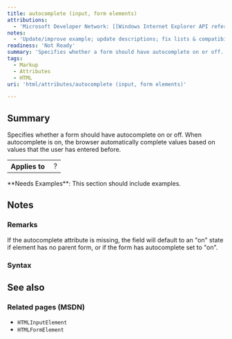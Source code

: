 ```yaml
---
title: autocomplete (input, form elements)
attributions:
  - 'Microsoft Developer Network: [[Windows Internet Explorer API reference](http://msdn.microsoft.com/en-us/library/ie/hh828809%28v=vs.85%29.aspx) Article]'
notes:
  - 'Update/improve example; update descriptions; fix lists & compatibility info'
readiness: 'Not Ready'
summary: 'Specifies whether a form should have autocomplete on or off. When autocomplete is on, the browser automatically complete values based on values that the user has entered before.'
tags:
  - Markup
  - Attributes
  - HTML
uri: 'html/attributes/autocomplete (input, form elements)'

---
```

## Summary

Specifies whether a form should have autocomplete on or off. When autocomplete is on, the browser automatically complete values based on values that the user has entered before.

<table class="wikitable">
<tr>
<th>
Applies to

</th>
<td>
 ?

</td>
</tr>
</table>
**Needs Examples**: This section should include examples.

## Notes

### Remarks

If the autocomplete attribute is missing, the field will default to an "on" state if element has no parent form, or if the form has autocomplete set to "on".

### Syntax

## See also

### Related pages (MSDN)

-   `HTMLInputElement`
-   `HTMLFormElement`
